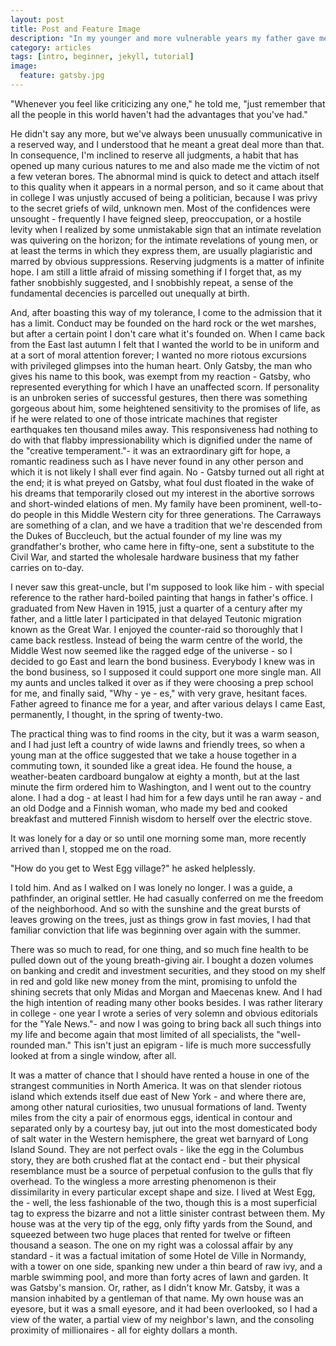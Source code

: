 ```yaml
---
layout: post
title: Post and Feature Image
description: "In my younger and more vulnerable years my father gave me some advice that I've been turning over in my mind ever since."
category: articles
tags: [intro, beginner, jekyll, tutorial]
image:
  feature: gatsby.jpg
---
```


"Whenever you feel like criticizing any one," he told me, "just remember that all the people in this world haven't had the advantages that you've had."

He didn't say any more, but we've always been unusually communicative in a reserved way, and I understood that he meant a great deal more than that. In consequence, I'm inclined to reserve all judgments, a habit that has opened up many curious natures to me and also made me the victim of not a few veteran bores. The abnormal mind is quick to detect and attach itself to this quality when it appears in a normal person, and so it came about that in college I was unjustly accused of being a politician, because I was privy to the secret griefs of wild, unknown men. Most of the confidences were unsought - frequently I have feigned sleep, preoccupation, or a hostile levity when I realized by some unmistakable sign that an intimate revelation was quivering on the horizon; for the intimate revelations of young men, or at least the terms in which they express them, are usually plagiaristic and marred by obvious suppressions. Reserving judgments is a matter of infinite hope. I am still a little afraid of missing something if I forget that, as my father snobbishly suggested, and I snobbishly repeat, a sense of the fundamental decencies is parcelled out unequally at birth.

And, after boasting this way of my tolerance, I come to the admission that it has a limit. Conduct may be founded on the hard rock or the wet marshes, but after a certain point I don't care what it's founded on. When I came back from the East last autumn I felt that I wanted the world to be in uniform and at a sort of moral attention forever; I wanted no more riotous excursions with privileged glimpses into the human heart. Only Gatsby, the man who gives his name to this book, was exempt from my reaction - Gatsby, who represented everything for which I have an unaffected scorn. If personality is an unbroken series of successful gestures, then there was something gorgeous about him, some heightened sensitivity to the promises of life, as if he were related to one of those intricate machines that register earthquakes ten thousand miles away. This responsiveness had nothing to do with that flabby impressionability which is dignified under the name of the "creative temperament."- it was an extraordinary gift for hope, a romantic readiness such as I have never found in any other person and which it is not likely I shall ever find again. No - Gatsby turned out all right at the end; it is what preyed on Gatsby, what foul dust floated in the wake of his dreams that temporarily closed out my interest in the abortive sorrows and short-winded elations of men.
My family have been prominent, well-to-do people in this Middle Western city for three generations. The Carraways are something of a clan, and we have a tradition that we're descended from the Dukes of Buccleuch, but the actual founder of my line was my grandfather's brother, who came here in fifty-one, sent a substitute to the Civil War, and started the wholesale hardware business that my father carries on to-day.

I never saw this great-uncle, but I'm supposed to look like him - with special reference to the rather hard-boiled painting that hangs in father's office. I graduated from New Haven in 1915, just a quarter of a century after my father, and a little later I participated in that delayed Teutonic migration known as the Great War. I enjoyed the counter-raid so thoroughly that I came back restless. Instead of being the warm centre of the world, the Middle West now seemed like the ragged edge of the universe - so I decided to go East and learn the bond business. Everybody I knew was in the bond business, so I supposed it could support one more single man. All my aunts and uncles talked it over as if they were choosing a prep school for me, and finally said, "Why - ye - es," with very grave, hesitant faces. Father agreed to finance me for a year, and after various delays I came East, permanently, I thought, in the spring of twenty-two.

The practical thing was to find rooms in the city, but it was a warm season, and I had just left a country of wide lawns and friendly trees, so when a young man at the office suggested that we take a house together in a commuting town, it sounded like a great idea. He found the house, a weather-beaten cardboard bungalow at eighty a month, but at the last minute the firm ordered him to Washington, and I went out to the country alone. I had a dog - at least I had him for a few days until he ran away - and an old Dodge and a Finnish woman, who made my bed and cooked breakfast and muttered Finnish wisdom to herself over the electric stove.

It was lonely for a day or so until one morning some man, more recently arrived than I, stopped me on the road.

"How do you get to West Egg village?" he asked helplessly.

I told him. And as I walked on I was lonely no longer. I was a guide, a pathfinder, an original settler. He had casually conferred on me the freedom of the neighborhood.
And so with the sunshine and the great bursts of leaves growing on the trees, just as things grow in fast movies, I had that familiar conviction that life was beginning over again with the summer.

There was so much to read, for one thing, and so much fine health to be pulled down out of the young breath-giving air. I bought a dozen volumes on banking and credit and investment securities, and they stood on my shelf in red and gold like new money from the mint, promising to unfold the shining secrets that only Midas and Morgan and Maecenas knew. And I had the high intention of reading many other books besides. I was rather literary in college - one year I wrote a series of very solemn and obvious editorials for the "Yale News."- and now I was going to bring back all such things into my life and become again that most limited of all specialists, the "well-rounded man." This isn't just an epigram - life is much more successfully looked at from a single window, after all.

It was a matter of chance that I should have rented a house in one of the strangest communities in North America. It was on that slender riotous island which extends itself due east of New York - and where there are, among other natural curiosities, two unusual formations of land. Twenty miles from the city a pair of enormous eggs, identical in contour and separated only by a courtesy bay, jut out into the most domesticated body of salt water in the Western hemisphere, the great wet barnyard of Long Island Sound. They are not perfect ovals - like the egg in the Columbus story, they are both crushed flat at the contact end - but their physical resemblance must be a source of perpetual confusion to the gulls that fly overhead. To the wingless a more arresting phenomenon is their dissimilarity in every particular except shape and size.
I lived at West Egg, the - well, the less fashionable of the two, though this is a most superficial tag to express the bizarre and not a little sinister contrast between them. My house was at the very tip of the egg, only fifty yards from the Sound, and squeezed between two huge places that rented for twelve or fifteen thousand a season. The one on my right was a colossal affair by any standard - it was a factual imitation of some Hotel de Ville in Normandy, with a tower on one side, spanking new under a thin beard of raw ivy, and a marble swimming pool, and more than forty acres of lawn and garden. It was Gatsby's mansion. Or, rather, as I didn't know Mr. Gatsby, it was a mansion inhabited by a gentleman of that name. My own house was an eyesore, but it was a small eyesore, and it had been overlooked, so I had a view of the water, a partial view of my neighbor's lawn, and the consoling proximity of millionaires - all for eighty dollars a month.
